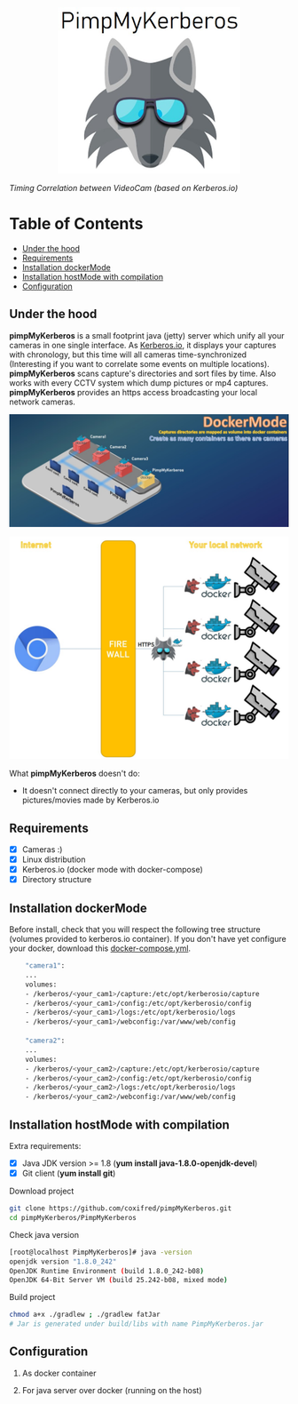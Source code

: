 <p align="center"><img src="https://github.com/coxifred/pimpMyKerberos/blob/master/resources/pimpMyKerberos.jpg?raw=true" height=300 ></p>

_Timing Correlation between VideoCam (based on Kerberos.io)_

# Table of Contents
  * [Under the hood](#chapter-1)
  * [Requirements](#chapter-2)
  * [Installation dockerMode](#chapter-3)
  * [Installation hostMode with compilation](#chapter-4)
  * [Configuration](#chapter-5)

## Under the hood <a name="chapter-1"></a>

**pimpMyKerberos** is a small footprint java (jetty) server which unify all your cameras in one single interface. As [Kerberos.io](https://kerberos.io), it displays your captures with chronology, but this time will all cameras time-synchronized (Interesting if you want to correlate some events on multiple locations). **pimpMyKerberos** scans capture's directories and sort files by time. Also works with every CCTV system which dump pictures or mp4 captures. **pimpMyKerberos** provides an https access broadcasting your local network cameras.

<p align="center"><img src=https://github.com/coxifred/pimpMyKerberos/blob/master/resources/infra.jpg?raw=true /></p>

<p align="center"><img src=https://github.com/coxifred/pimpMyKerberos/blob/master/resources/arch.jpg?raw=true /></p>

What **pimpMyKerberos** doesn't do:
  
   * It doesn't connect directly to your cameras, but only provides pictures/movies made by Kerberos.io
 
## Requirements <a name="chapter-2"></a>

- [x] Cameras :)
- [x] Linux distribution
- [x] Kerberos.io (docker mode with docker-compose)
- [x] Directory structure

## Installation dockerMode <a name="chapter-3"></a>
  
 Before install, check that you will respect the following tree structure (volumes provided to kerberos.io container). If you don't have yet configure your docker, download this [docker-compose.yml](https://github.com/coxifred/pimpMyKerberos/blob/master/resources/docker-compose.yml).
  
  ```bash
      "camera1":
      ...
      volumes:
      - /kerberos/<your_cam1>/capture:/etc/opt/kerberosio/capture
      - /kerberos/<your_cam1>/config:/etc/opt/kerberosio/config
      - /kerberos/<your_cam1>/logs:/etc/opt/kerberosio/logs
      - /kerberos/<your_cam1>/webconfig:/var/www/web/config
      
      "camera2":
      ...
      volumes:
      - /kerberos/<your_cam2>/capture:/etc/opt/kerberosio/capture
      - /kerberos/<your_cam2>/config:/etc/opt/kerberosio/config
      - /kerberos/<your_cam2>/logs:/etc/opt/kerberosio/logs
      - /kerberos/<your_cam2>/webconfig:/var/www/web/config
  ```
  
## Installation hostMode with compilation <a name="chapter-4"></a>

 Extra requirements:
  
  - [x] Java JDK version >= 1.8 (**yum install java-1.8.0-openjdk-devel**)
  - [x] Git client (**yum install git**)
  
  Download project
  ```bash
  git clone https://github.com/coxifred/pimpMyKerberos.git
  cd pimpMyKerberos/PimpMyKerberos
  ```
  Check java version
  ```bash
  [root@localhost PimpMyKerberos]# java -version
  openjdk version "1.8.0_242"
  OpenJDK Runtime Environment (build 1.8.0_242-b08)
  OpenJDK 64-Bit Server VM (build 25.242-b08, mixed mode)
  ```
  Build project
  ```bash
  chmod a+x ./gradlew ; ./gradlew fatJar
  # Jar is generated under build/libs with name PimpMyKerberos.jar
  ```

## Configuration <a name="chapter-5"></a>

  1. As docker container

  2. For java server over docker (running on the host)
  
  
